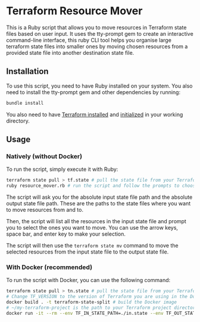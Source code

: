 # Terraform Resource Mover

This is a Ruby script that allows you to move resources in Terraform state files based on user input. It uses the tty-prompt gem to create an interactive command-line interface, this ruby CLI tool helps you organise large terraform state files into smaller ones by moving chosen resources from a provided state file into another destination state file.

## Installation

To use this script, you need to have Ruby installed on your system. You also need to install the tty-prompt gem and other dependencies by running:

```bash
bundle install
```

You also need to have [Terraform installed](https://developer.hashicorp.com/terraform/tutorials/aws-get-started/install-cli) and [initialized](https://developer.hashicorp.com/terraform/cli/commands/init) in your working directory.

## Usage

### Natively (without Docker)

To run the script, simply execute it with Ruby:

```bash
terraform state pull > tf.state # pull the state file from your Terraform workspace/remote state storage
ruby resource_mover.rb # run the script and follow the prompts to choose the resources you want to move
```

The script will ask you for the absolute input state file path and the absolute output state file path. These are the paths to the state files where you want to move resources from and to.

Then, the script will list all the resources in the input state file and prompt you to select the ones you want to move. You can use the arrow keys, space bar, and enter key to make your selection.

The script will then use the `terraform state mv` command to move the selected resources from the input state file to the output state file.

### With Docker (recommended)

To run the script with Docker, you can use the following command:

```bash
terraform state pull > tn.state # pull the state file from your Terraform workspace/remote state storage
# Change TF_VERSION to the version of Terraform you are using in the Dockerfile
docker build . -t terraform-state-split # build the Docker image
# ~/my-terraform-project is the path to your Terraform project directory, it should contain an initialised Terraform project (with plugins/providers downloaded)
docker run -it --rm --env TF_IN_STATE_PATH=./in.state --env TF_OUT_STATE_PATH=./out.state -v ~/my-terraform-project:/terraform terraform-state-split # run the Docker container and follow the prompts to choose the resources you want to move
```

